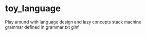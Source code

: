 # toy_language
Play around with language design and lazy concepts
stack machine
grammar defined in grammar.txt
glhf
